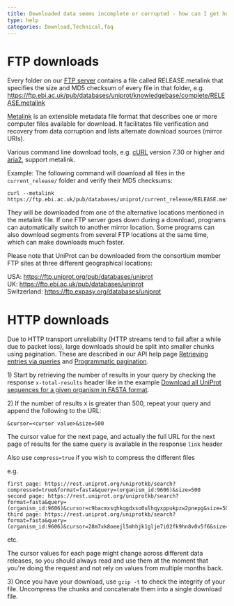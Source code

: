 ```yaml
---
title: Downloaded data seems incomplete or corrupted - how can I get help with download problems?
type: help
categories: Download,Technical,faq
---
```


# FTP downloads

Every folder on our [FTP server](https://ftp.uniprot.org/) contains a file called RELEASE.metalink that specifies the size and MD5 checksum of every file in that folder, e.g.  
<https://ftp.ebi.ac.uk/pub/databases/uniprot/knowledgebase/complete/RELEASE.metalink>

[Metalink](http://en.wikipedia.org/wiki/Metalink) is an extensible metadata file format that describes one or more computer files available for download. It facilitates file verification and recovery from data corruption and lists alternate download sources (mirror URIs).

Various command line download tools, e.g. [cURL](http://curl.haxx.se/) version 7.30 or higher and [aria2](http://aria2.sourceforge.net/), support metalink.

Example: The following command will download all files in the `current_release/` folder and verify their MD5 checksums:

    curl --metalink https://ftp.ebi.ac.uk/pub/databases/uniprot/current_release/RELEASE.metalink

They will be downloaded from one of the alternative locations mentioned in the metalink file. If one FTP server goes down during a download, programs can automatically switch to another mirror location. Some programs can also download segments from several FTP locations at the same time, which can make downloads much faster.

Please note that UniProt can be downloaded from the consortium member FTP sites at three different geographical locations:

USA: <https://ftp.uniprot.org/pub/databases/uniprot>  
UK: <https://ftp.ebi.ac.uk/pub/databases/uniprot>  
Switzerland: <https://ftp.expasy.org/databases/uniprot>

# HTTP downloads

Due to HTTP transport unreliability (HTTP streams tend to fail after a while due to packet loss), large downloads should be split into smaller chunks using pagination. These are described in our API help page [Retrieving entries via queries](https://www.uniprot.org/help/api_queries) and [Programmatic pagination](https://www.uniprot.org/help/pagination).

1\) Start by retrieving the number of results in your query by checking the response `x-total-results` header like in the example [Download all UniProt sequences for a given organism in FASTA format](https://www.uniprot.org/help/programmatic_access#downloading).

2\) If the number of results x is greater than 500, repeat your query and append the following to the URL:

    &cursor=<cursor value>&size=500

The cursor value for the next page, and actually the full URL for the next page of results for the same query is available in the response `link` header

Also use `compress=true` if you wish to compress the different files

e.g.

    first page: https://rest.uniprot.org/uniprotkb/search?compressed=true&format=fasta&query=(organism_id:9606)&size=500
    second page: https://rest.uniprot.org/uniprotkb/search?format=fasta&query=(organism_id:9606)&cursor=c9bacmxsqhkqgdxso0ulhqyxppukpzw2pnepg&size=500
    third page: https://rest.uniprot.org/uniprotkb/search?format=fasta&query=(organism_id:9606)&cursor=28m7xk8oeejl5mhhjk1glje7i02fk9hn8v0v5f6&size=500

etc.

The cursor values for each page might change across different data releases, so you should always read and use them at the moment that you're doing the request and not rely on values from multiple months back.

3\) Once you have your download, use `gzip -t` to check the integrity of your file. Uncompress the chunks and concatenate them into a single download file.
